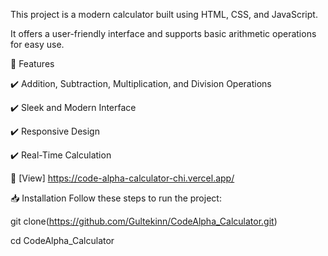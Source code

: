 This project is a modern calculator built using HTML, CSS, and JavaScript.

It offers a user-friendly interface and supports basic arithmetic operations for easy use.

🚀 Features

✔️ Addition, Subtraction, Multiplication, and Division Operations

✔️ Sleek and Modern Interface

✔️ Responsive Design

✔️ Real-Time Calculation

📸 [View]
https://code-alpha-calculator-chi.vercel.app/

📥 Installation
Follow these steps to run the project:


git clone(https://github.com/Gultekinn/CodeAlpha_Calculator.git)

cd CodeAlpha_Calculator
